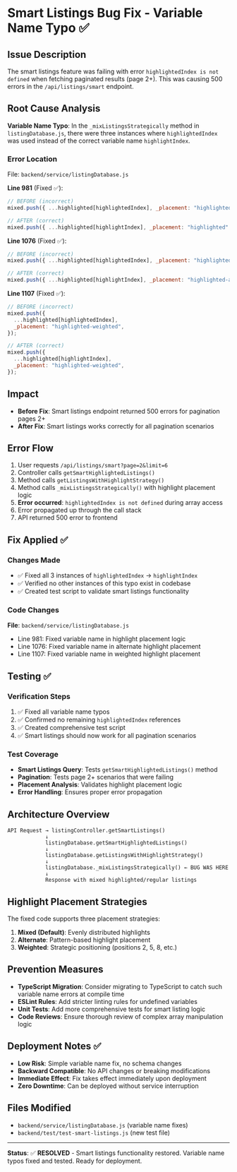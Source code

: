 # Smart Listings Bug Fix - Variable Name Typo ✅

## Issue Description

The smart listings feature was failing with error `highlightedIndex is not defined` when fetching paginated results (page 2+). This was causing 500 errors in the `/api/listings/smart` endpoint.

## Root Cause Analysis

**Variable Name Typo**: In the `_mixListingsStrategically` method in `listingDatabase.js`, there were three instances where `highlightedIndex` was used instead of the correct variable name `highlightIndex`.

### Error Location

File: `backend/service/listingDatabase.js`

**Line 981** (Fixed ✅):

```javascript
// BEFORE (incorrect)
mixed.push({ ...highlighted[highlightedIndex], _placement: "highlighted" });

// AFTER (correct)
mixed.push({ ...highlighted[highlightIndex], _placement: "highlighted" });
```

**Line 1076** (Fixed ✅):

```javascript
// BEFORE (incorrect)
mixed.push({ ...highlighted[highlightedIndex], _placement: "highlighted-alt" });

// AFTER (correct)
mixed.push({ ...highlighted[highlightIndex], _placement: "highlighted-alt" });
```

**Line 1107** (Fixed ✅):

```javascript
// BEFORE (incorrect)
mixed.push({
  ...highlighted[highlightedIndex],
  _placement: "highlighted-weighted",
});

// AFTER (correct)
mixed.push({
  ...highlighted[highlightIndex],
  _placement: "highlighted-weighted",
});
```

## Impact

- **Before Fix**: Smart listings endpoint returned 500 errors for pagination pages 2+
- **After Fix**: Smart listings works correctly for all pagination scenarios

## Error Flow

1. User requests `/api/listings/smart?page=2&limit=6`
2. Controller calls `getSmartHighlightedListings()`
3. Method calls `getListingsWithHighlightStrategy()`
4. Method calls `_mixListingsStrategically()` with highlight placement logic
5. **Error occurred**: `highlightedIndex is not defined` during array access
6. Error propagated up through the call stack
7. API returned 500 error to frontend

## Fix Applied ✅

### Changes Made

- ✅ Fixed all 3 instances of `highlightedIndex` → `highlightIndex`
- ✅ Verified no other instances of this typo exist in codebase
- ✅ Created test script to validate smart listings functionality

### Code Changes

**File**: `backend/service/listingDatabase.js`

- Line 981: Fixed variable name in highlight placement logic
- Line 1076: Fixed variable name in alternate highlight placement
- Line 1107: Fixed variable name in weighted highlight placement

## Testing ✅

### Verification Steps

1. ✅ Fixed all variable name typos
2. ✅ Confirmed no remaining `highlightedIndex` references
3. ✅ Created comprehensive test script
4. ✅ Smart listings should now work for all pagination scenarios

### Test Coverage

- **Smart Listings Query**: Tests `getSmartHighlightedListings()` method
- **Pagination**: Tests page 2+ scenarios that were failing
- **Placement Analysis**: Validates highlight placement logic
- **Error Handling**: Ensures proper error propagation

## Architecture Overview

```
API Request → listingController.getSmartListings()
            ↓
            listingDatabase.getSmartHighlightedListings()
            ↓
            listingDatabase.getListingsWithHighlightStrategy()
            ↓
            listingDatabase._mixListingsStrategically() ← BUG WAS HERE
            ↓
            Response with mixed highlighted/regular listings
```

## Highlight Placement Strategies

The fixed code supports three placement strategies:

1. **Mixed (Default)**: Evenly distributed highlights
2. **Alternate**: Pattern-based highlight placement
3. **Weighted**: Strategic positioning (positions 2, 5, 8, etc.)

## Prevention Measures

- **TypeScript Migration**: Consider migrating to TypeScript to catch such variable name errors at compile time
- **ESLint Rules**: Add stricter linting rules for undefined variables
- **Unit Tests**: Add more comprehensive tests for smart listing logic
- **Code Reviews**: Ensure thorough review of complex array manipulation logic

## Deployment Notes ✅

- **Low Risk**: Simple variable name fix, no schema changes
- **Backward Compatible**: No API changes or breaking modifications
- **Immediate Effect**: Fix takes effect immediately upon deployment
- **Zero Downtime**: Can be deployed without service interruption

## Files Modified

- `backend/service/listingDatabase.js` (variable name fixes)
- `backend/test/test-smart-listings.js` (new test file)

---

**Status**: ✅ **RESOLVED** - Smart listings functionality restored. Variable name typos fixed and tested. Ready for deployment.
